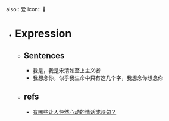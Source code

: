 also:: 爱
icon:: 🥰

- # Expression
  - ## Sentences
    - 我是，我是宋清如至上主义者
    - 我想念你，似乎我生命中只有这几个字，我想念你想念你
  - ## refs
    - [有哪些让人怦然心动的情话或诗句？](https://www.zhihu.com/question/285989317/answer/464515146)